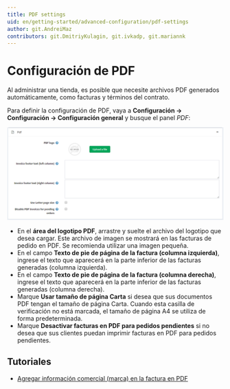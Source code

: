 ```yaml
---
title: PDF settings
uid: en/getting-started/advanced-configuration/pdf-settings
author: git.AndreiMaz
contributors: git.DmitriyKulagin, git.ivkadp, git.mariannk
---
```


# Configuración de PDF

Al administrar una tienda, es posible que necesite archivos PDF generados automáticamente, como facturas y términos del contrato.

Para definir la configuración de PDF, vaya a **Configuración → Configuración → Configuración general** y busque el panel *PDF*:

![Panel PDF](_static/pdf-settings/pdf.png)

* En el **área del logotipo PDF**, arrastre y suelte el archivo del logotipo que desea cargar. Este archivo de imagen se mostrará en las facturas de pedido en PDF. Se recomienda utilizar una imagen pequeña.
* En el campo **Texto de pie de página de la factura (columna izquierda)**, ingrese el texto que aparecerá en la parte inferior de las facturas generadas (columna izquierda).
* En el campo **Texto de pie de página de la factura (columna derecha)**, ingrese el texto que aparecerá en la parte inferior de las facturas generadas (columna derecha).
* Marque **Usar tamaño de página Carta** si desea que sus documentos PDF tengan el tamaño de página Carta. Cuando esta casilla de verificación no está marcada, el tamaño de página A4 se utiliza de forma predeterminada.
* Marque **Desactivar facturas en PDF para pedidos pendientes** si no desea que sus clientes puedan imprimir facturas en PDF para pedidos pendientes.

## Tutoriales

* [Agregar información comercial (marca) en la factura en PDF](https://youtu.be/TeXmuNWsdD4)
